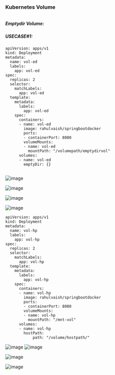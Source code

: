 ### Kubernetes Volume
######

##### Emptydir Volume:

##### USECASE#1: 
```
apiVersion: apps/v1
kind: Deployment
metadata:
  name: vol-ed
  labels:
    app: vol-ed
spec:
  replicas: 2
  selector:
    matchLabels:
      app: vol-ed
  template:
    metadata:
      labels:
        app: vol-ed
    spec:
      containers:
      - name: vol-ed
        image: rahulvaish/springbootdocker
        ports:
        - containerPort: 8080
        volumeMounts:
        - name: vol-ed
          mountPath: "/volumepath/emptydirvol"
      volumes:
      - name: vol-ed
        emptyDir: {}
        
```
![image](https://user-images.githubusercontent.com/45539698/68653982-f68b4180-0552-11ea-832c-3f8098746d7b.png)

![image](https://user-images.githubusercontent.com/45539698/68656889-ab742d00-0558-11ea-8aad-9e04e1bbff74.png)


![image](https://user-images.githubusercontent.com/45539698/68656775-7536ad80-0558-11ea-8349-e61d1336883b.png)



![image](https://user-images.githubusercontent.com/45539698/68658167-f0995e80-055a-11ea-811a-da960ab9584c.png)



```
apiVersion: apps/v1
kind: Deployment
metadata:
  name: vol-hp
  labels:
    app: vol-hp
spec:
  replicas: 2
  selector:
    matchLabels:
      app: vol-hp
  template:
    metadata:
      labels:
        app: vol-hp
    spec:
      containers:
      - name: vol-hp
        image: rahulvaish/springbootdocker
        ports:
        - containerPort: 8080
        volumeMounts:
        - name: vol-hp
          mountPath: "/mnt-vol"
      volumes:
      - name: vol-hp
        hostPath:
            path: "/volume/hostpath/"

```
![image](https://user-images.githubusercontent.com/45539698/68677301-e2ab0400-0581-11ea-94d5-ef10d6540737.png)
![image](https://user-images.githubusercontent.com/45539698/68677355-fce4e200-0581-11ea-93f2-acb4b960907e.png)


![image](https://user-images.githubusercontent.com/45539698/68681626-b98e7180-0589-11ea-9c0a-dd91ef7b5d5f.png)

![image](https://user-images.githubusercontent.com/45539698/68682079-8ef0e880-058a-11ea-8d65-3bd057f8f821.png)




